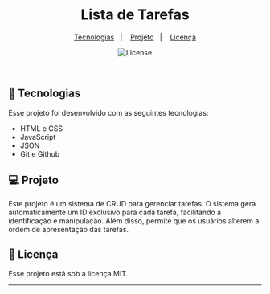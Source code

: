 <h1 align="center"> Lista de Tarefas </h1>

<p align="center">
  <a href="#-tecnologias">Tecnologias</a>&nbsp;&nbsp;&nbsp;|&nbsp;&nbsp;&nbsp;
  <a href="#-projeto">Projeto</a>&nbsp;&nbsp;&nbsp;|&nbsp;&nbsp;&nbsp;
  <a href="#memo-licença">Licença</a>
</p>

<p align="center">
  <img alt="License" src="https://img.shields.io/static/v1?label=license&message=MIT&color=49AA26&labelColor=000000">
</p>

<br>

## 🚀 Tecnologias

Esse projeto foi desenvolvido com as seguintes tecnologias:

- HTML e CSS
- JavaScript
- JSON
- Git e Github

## 💻 Projeto

Este projeto é um sistema de CRUD para gerenciar tarefas. O sistema gera automaticamente um ID exclusivo para cada tarefa, facilitando a identificação e manipulação. Além disso, permite que os usuários alterem a ordem de apresentação das tarefas.

## :memo: Licença

Esse projeto está sob a licença MIT.

---
